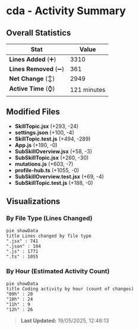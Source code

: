 # cda - Activity Summary 

## Overall Statistics

| Stat                   | Value                                                             |
| ---------------------- | ----------------------------------------------------------------- |
| **Lines Added** (➕)   | 3310                                          |
| **Lines Removed** (➖) | 361                                        |
| **Net Change** (↕)    | 2949                |
| **Active Time** (⌚)   | 121 minutes |


## Modified Files
- **SkillTopic.jsx** (+293, -24)
- **settings.json** (+100, -4)
- **SkillTopic.test.js** (+494, -289)
- **App.js** (+190, -0)
- **SubSkillOverview.jsx** (+58, -3)
- **SubSkillTopic.jsx** (+260, -30)
- **mutations.js** (+603, -7)
- **profile-hub.ts** (+1055, -0)
- **SubSkillOverview.test.jsx** (+69, -4)
- **SubSkillTopic.test.js** (+188, -0)

## Visualizations

### By File Type (Lines Changed)

```mermaid
pie showData
title Lines changed by file type
".jsx" : 741
".json" : 104
".js" : 1771
".ts" : 1055
```

### By Hour (Estimated Activity Count)

```mermaid
pie showData
title Coding activity by hour (count of changes)
"09h" : 20
"10h" : 24
"11h" : 9
"12h" : 26
```


> **Last Updated:** 19/05/2025, 12:46:13